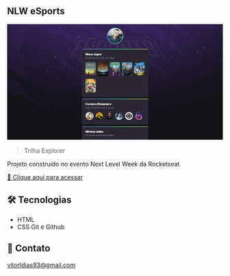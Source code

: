 ## NLW eSports 

![preview](./.github/Preview.png)

> Trilha Explorer

Projeto construído no evento Next Level Week da Rocketseat

[🔗 Clique aqui para acessar](https://vitorldias.github.io/Desafio-nlw/)

## 🛠️ Tecnologias
 - HTML
 - CSS
 Git e Github

 ## 💙 Contato

 vitorldias93@gmail.com